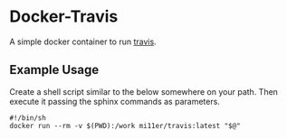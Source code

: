 # Docker-Travis
A simple docker container to run [travis](https://github.com/travis-ci/travis.rb#readme).

## Example Usage

Create a shell script similar to the below somewhere on your path. Then execute it passing the sphinx commands as parameters.
```
#!/bin/sh
docker run --rm -v $(PWD):/work mi11er/travis:latest "$@"
```

